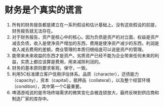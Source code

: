 # 财务是个真实的谎言

1. 所有的财务报告都是建立在一系列假设和估计基础上。没有这些假设的前提，财务报告就无法存在。
2. 对于财务报告，资产是核心中的核心。因为负债是资产的对立面，权益是资产减去负债，收入是使净资产增加的东西，费用是使净资产减少的东西，利润是收入减去费用的差额。商业管理的本质归根结底可以说是资产的管理。
3. 能带来未来收益的东西才是资产。劣质资产已经不能为企业带来任何未来的利益，实质上都应该算是费用，用来减除利润的。
4. 财务的基本原则要求客观，保守，一致。
5. 利用5C标准建立客户信用评估体系。品质（character），还债能力（capacity），资本（capital），抵押品（collateral），以及整个经营环境（condition），其中第一个C最重要。
6. 啤酒游戏说的是市场终端需求的微笑变化会被连锁放大，最终反映到供应商和制造厂家的库存中。
